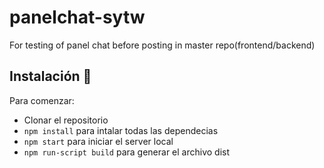 # panelchat-sytw
For testing of panel chat before posting in master repo(frontend/backend)

## Instalación 🔧


Para comenzar:



- Clonar el repositorio
- `npm install` para intalar todas las dependecias
- `npm start` para iniciar el server local
- `npm run-script build` para generar el archivo dist 
